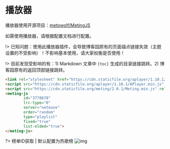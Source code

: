 # 播放器

播放器使用开源项目：[metowolf/MetingJS](https://github.com/metowolf/MetingJS)

如需使用播放器，请根据配置文档进行配置。

!> 已知问题：使用此播放器插件，会导致博客园原有的页面锚点链接失效（主题设置的不受影响）！不影响基本使用，请大家权衡是否使用！

!> 目前发现受影响的有：1) Markdown 文章中 ```[toc]``` 生成的目录链接跳转。2) 博客园原有的返回顶部链接跳转。

```html
<link rel="stylesheet" href="https://cdn.staticfile.org/aplayer/1.10.1/APlayer.min.css">
<script src="https://cdn.staticfile.org/aplayer/1.10.1/APlayer.min.js" rel="prefetch"></script>
<script src="https://cdn.staticfile.org/meting/2.0.1/Meting.min.js" rel="prefetch"></script>
<meting-js
        id="3778678"
        lrc-type="0"
        server="netease"
        order="random"
        type="playlist"
        fixed="true"
        list-olded="true">
</meting-js>
```
?> 榜单ID获取 | 默认配置为热歌榜
![img](https://cdn.jsdelivr.net/gh/wangyang0210/pic/imgs/project/cnblogs/20221217233703.png)
